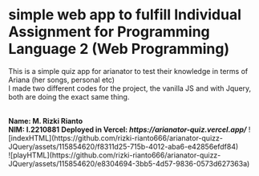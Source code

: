 # simple web app to fulfill Individual Assignment for Programming Language 2 (Web Programming)

This is a simple quiz app for arianator to test their knowledge in terms of Ariana (her songs, personal etc)<br>
I made two different codes for the project, the vanilla JS and with Jquery, both are doing the exact same thing.

<br>
<b>Name: M. Rizki Rianto</b><br>
<b>NIM: I.2210881</b>
<b>Deployed in Vercel: <i>https://arianator-quiz.vercel.app/</i></b>
![indexHTML](https://github.com/rizki-rianto666/arianator-quizz-JQuery/assets/115854620/f8311d25-715b-4012-aba6-e42856efdf84)
<br>
![playHTML](https://github.com/rizki-rianto666/arianator-quizz-JQuery/assets/115854620/e8304694-3bb5-4d57-9836-0573d627363a)
